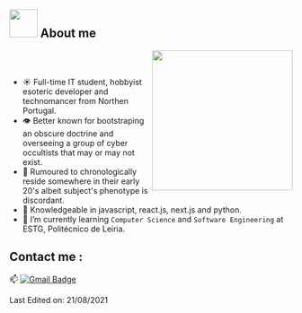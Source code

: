 ## <img src = "https://imgur.com/qS6rOSQ" width = 50px>  About me

<img align="right" src="https://user-images.githubusercontent.com/63050133/156676671-d5b2e362-97d4-4404-9447-dd71ddfea82f.gif" width = 250px/>

<br><br>

- ☀️ Full-time IT student, hobbyist esoteric developer and technomancer from Northen Portugal. 
- 👁️ Better known for bootstraping an obscure doctrine and overseeing a group of cyber occultists that may or may not exist.
- 🦋 Rumoured to chronologically reside somewhere in their early 20's albeit subject's phenotype is discordant.
- 🌙 Knowledgeable in javascript, react.js, next.js and python.
- 🖤 I’m currently learning `Computer Science` and `Software Engineering` at ESTG, Politécnico de Leiria.


## Contact me : 
📫 [![Gmail Badge](https://img.shields.io/badge/-asthiseta@gmail.com-blue?style=flat-roundedrectangle&logo=Gmail&logoColor=white&link=mailto:vicariuscollectiveofficial@gmail.com)](vicariuscollectiveofficial@gmail.com)


Last Edited on: 21/08/2021
